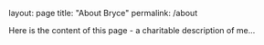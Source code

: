 layout: page
title: "About Bryce"
permalink: /about

Here is the content of this page - a charitable description of me...
